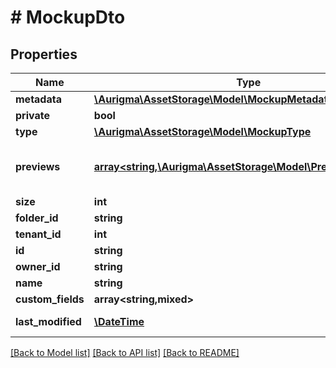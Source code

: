 # # MockupDto

## Properties

Name | Type | Description | Notes
------------ | ------------- | ------------- | -------------
**metadata** | [**\Aurigma\AssetStorage\Model\MockupMetadataDto**](MockupMetadataDto.md) |  | [optional]
**private** | **bool** | Indicates if the mockup is private. | [optional]
**type** | [**\Aurigma\AssetStorage\Model\MockupType**](MockupType.md) |  | [optional]
**previews** | [**array<string,\Aurigma\AssetStorage\Model\PreviewMetadata>**](PreviewMetadata.md) | Preview dictionary  Key: \&quot;previewMetadata.namespace-previewMetadata.name\&quot;  Value: \&quot;previewMetadata\&quot; | [optional]
**size** | **int** | Entity file size | [optional]
**folder_id** | **string** | Parent folder id | [optional]
**tenant_id** | **int** | Entity tenant identifier | [optional]
**id** | **string** | Entity unique identifier | [optional]
**owner_id** | **string** | Entity owner identifier | [optional]
**name** | **string** | Entity name | [optional]
**custom_fields** | **array<string,mixed>** | Entity custom attributes | [optional]
**last_modified** | [**\DateTime**](\DateTime.md) | Last entity modification date and time | [optional]

[[Back to Model list]](../../README.md#models) [[Back to API list]](../../README.md#endpoints) [[Back to README]](../../README.md)
